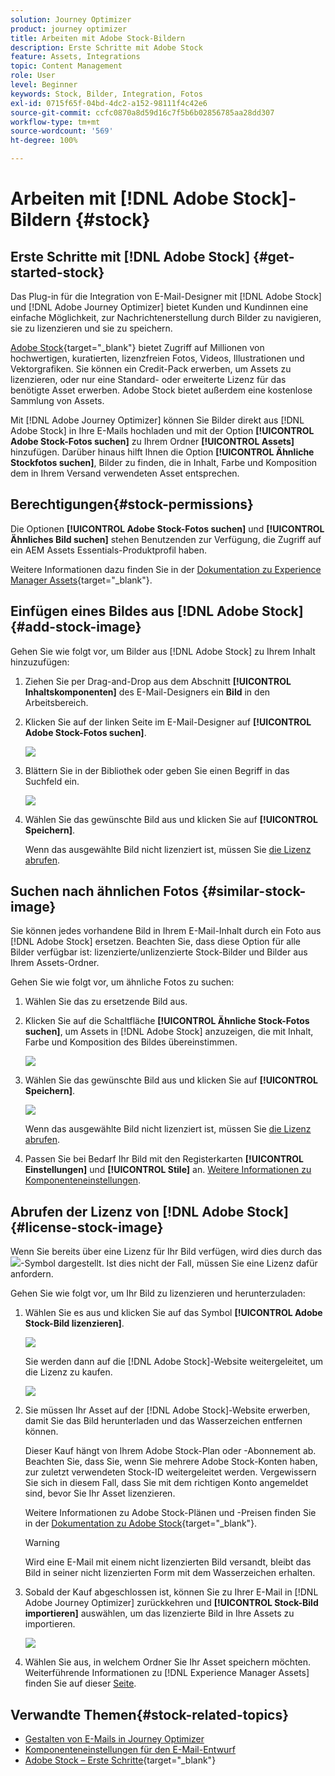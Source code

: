 ```yaml
---
solution: Journey Optimizer
product: journey optimizer
title: Arbeiten mit Adobe Stock-Bildern
description: Erste Schritte mit Adobe Stock
feature: Assets, Integrations
topic: Content Management
role: User
level: Beginner
keywords: Stock, Bilder, Integration, Fotos
exl-id: 0715f65f-04bd-4dc2-a152-98111f4c42e6
source-git-commit: ccfc0870a8d59d16c7f5b6b02856785aa28dd307
workflow-type: tm+mt
source-wordcount: '569'
ht-degree: 100%

---
```


# Arbeiten mit [!DNL Adobe Stock]-Bildern {#stock}

## Erste Schritte mit [!DNL Adobe Stock] {#get-started-stock}

Das Plug-in für die Integration von E-Mail-Designer mit [!DNL Adobe Stock] und [!DNL Adobe Journey Optimizer] bietet Kunden und Kundinnen eine einfache Möglichkeit, zur Nachrichtenerstellung durch Bilder zu navigieren, sie zu lizenzieren und sie zu speichern.

[Adobe Stock](https://helpx.adobe.com/stock/get-started.html){target="_blank"} bietet Zugriff auf Millionen von hochwertigen, kuratierten, lizenzfreien Fotos, Videos, Illustrationen und Vektorgrafiken. Sie können ein Credit-Pack erwerben, um Assets zu lizenzieren, oder nur eine Standard- oder erweiterte Lizenz für das benötigte Asset erwerben. Adobe Stock bietet außerdem eine kostenlose Sammlung von Assets.

Mit [!DNL Adobe Journey Optimizer] können Sie Bilder direkt aus [!DNL Adobe Stock] in Ihre E-Mails hochladen und mit der Option **[!UICONTROL Adobe Stock-Fotos suchen]** zu Ihrem Ordner **[!UICONTROL Assets]** hinzufügen. Darüber hinaus hilft Ihnen die Option **[!UICONTROL Ähnliche Stockfotos suchen]**, Bilder zu finden, die in Inhalt, Farbe und Komposition dem in Ihrem Versand verwendeten Asset entsprechen.

## Berechtigungen{#stock-permissions}

Die Optionen **[!UICONTROL Adobe Stock-Fotos suchen]** und **[!UICONTROL Ähnliches Bild suchen]** stehen Benutzenden zur Verfügung, die Zugriff auf ein AEM Assets Essentials-Produktprofil haben.

Weitere Informationen dazu finden Sie in der [Dokumentation zu Experience Manager Assets](https://experienceleague.adobe.com/docs/experience-manager-assets-essentials/help/get-started-admins/deploy-administer.html?lang=de#add-users-to-essentials){target="_blank"}.

## Einfügen eines Bildes aus [!DNL Adobe Stock] {#add-stock-image}

Gehen Sie wie folgt vor, um Bilder aus [!DNL Adobe Stock] zu Ihrem Inhalt hinzuzufügen:

1. Ziehen Sie per Drag-and-Drop aus dem Abschnitt **[!UICONTROL Inhaltskomponenten]** des E-Mail-Designers ein **Bild** in den Arbeitsbereich.

1. Klicken Sie auf der linken Seite im E-Mail-Designer auf **[!UICONTROL Adobe Stock-Fotos suchen]**.

   ![](assets/stock-find-photos.png)

1. Blättern Sie in der Bibliothek oder geben Sie einen Begriff in das Suchfeld ein.

   ![](assets/stock-select-from-lib.png)

1. Wählen Sie das gewünschte Bild aus und klicken Sie auf **[!UICONTROL Speichern]**.

   Wenn das ausgewählte Bild nicht lizenziert ist, müssen Sie [die Lizenz abrufen](#license-stock-image).

## Suchen nach ähnlichen Fotos {#similar-stock-image}

Sie können jedes vorhandene Bild in Ihrem E-Mail-Inhalt durch ein Foto aus [!DNL Adobe Stock] ersetzen. Beachten Sie, dass diese Option für alle Bilder verfügbar ist: lizenzierte/unlizenzierte Stock-Bilder und Bilder aus Ihrem Assets-Ordner.

Gehen Sie wie folgt vor, um ähnliche Fotos zu suchen:

1. Wählen Sie das zu ersetzende Bild aus.
1. Klicken Sie auf die Schaltfläche **[!UICONTROL Ähnliche Stock-Fotos suchen]**, um Assets in [!DNL Adobe Stock] anzuzeigen, die mit Inhalt, Farbe und Komposition des Bildes übereinstimmen.

   ![](assets/stock-similar.png)

1. Wählen Sie das gewünschte Bild aus und klicken Sie auf **[!UICONTROL Speichern]**.

   ![](assets/stock-similar-results.png)

   Wenn das ausgewählte Bild nicht lizenziert ist, müssen Sie [die Lizenz abrufen](#license-stock-image).

1. Passen Sie bei Bedarf Ihr Bild mit den Registerkarten **[!UICONTROL Einstellungen]** und **[!UICONTROL Stile]** an. [Weitere Informationen zu Komponenteneinstellungen](../email/content-components.md).

## Abrufen der Lizenz von [!DNL Adobe Stock] {#license-stock-image}

Wenn Sie bereits über eine Lizenz für Ihr Bild verfügen, wird dies durch das ![](assets/stock_10.png)-Symbol dargestellt. Ist dies nicht der Fall, müssen Sie eine Lizenz dafür anfordern.

Gehen Sie wie folgt vor, um Ihr Bild zu lizenzieren und herunterzuladen:

1. Wählen Sie es aus und klicken Sie auf das Symbol **[!UICONTROL Adobe Stock-Bild lizenzieren]**.

   ![](assets/stock-license-icon.png)

   Sie werden dann auf die [!DNL Adobe Stock]-Website weitergeleitet, um die Lizenz zu kaufen.

   ![](assets/stock-license-photo.png)

1. Sie müssen Ihr Asset auf der [!DNL Adobe Stock]-Website erwerben, damit Sie das Bild herunterladen und das Wasserzeichen entfernen können.

   Dieser Kauf hängt von Ihrem Adobe Stock-Plan oder -Abonnement ab. Beachten Sie, dass Sie, wenn Sie mehrere Adobe Stock-Konten haben, zur zuletzt verwendeten Stock-ID weitergeleitet werden. Vergewissern Sie sich in diesem Fall, dass Sie mit dem richtigen Konto angemeldet sind, bevor Sie Ihr Asset lizenzieren.

   Weitere Informationen zu Adobe Stock-Plänen und -Preisen finden Sie in der [Dokumentation zu Adobe Stock](https://stock.adobe.com/de/plans){target="_blank"}.

   >[!WARNING]
   > Wird eine E-Mail mit einem nicht lizenzierten Bild versandt, bleibt das Bild in seiner nicht lizenzierten Form mit dem Wasserzeichen erhalten.

1. Sobald der Kauf abgeschlossen ist, können Sie zu Ihrer E-Mail in [!DNL Adobe Journey Optimizer] zurückkehren und **[!UICONTROL Stock-Bild importieren]** auswählen, um das lizenzierte Bild in Ihre Assets zu importieren.

   ![](assets/stock_6.png)

1. Wählen Sie aus, in welchem Ordner Sie Ihr Asset speichern möchten. Weiterführende Informationen zu [!DNL Experience Manager Assets] finden Sie auf dieser [Seite](assets.md#get-started-assets).

## Verwandte Themen{#stock-related-topics}

* [Gestalten von E-Mails in Journey Optimizer](../email/get-started-email-design.md)
* [Komponenteneinstellungen für den E-Mail-Entwurf](../email/content-components.md)
* [Adobe Stock – Erste Schritte](https://helpx.adobe.com/stock/get-started.html){target="_blank"}

